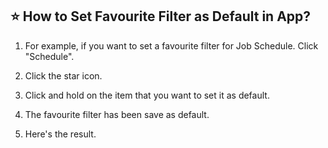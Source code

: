 
## ⭐ How to Set Favourite Filter as Default in App?

1. For example, if you want to set a favourite filter for Job Schedule. Click "Schedule".


2. Click the star icon.

3. Click and hold on the item that you want to set it as default.

4. The favourite filter has been save as default.

5. Here's the result.
